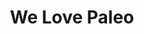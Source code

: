 ---
layout: credit-info
headerstatus: shunk-header
title: We Love Paleo
showreel_weight: 107
credits_weight: 109
thumbnail: /assets/img/credits-grid/we-love-paleo.jpg
image: /assets/img/credits-grid/opengraph/we-love-paleo.jpg
image_size: 3
category: credits
role: Composer
type: Documentary
year: 2015
imdb: http://www.imdb.com/title/tt4061760
soundcloud: https://w.soundcloud.com/player/?url=https%3A//api.soundcloud.com/tracks/221864026&amp;color=ff5500&amp;auto_play=false&amp;hide_related=false&amp;show_comments=true&amp;show_user=true&amp;show_reposts=false
genre: Lifestyle Documentary
director: Caroleen Moise
synopsis: Doctors, nutritionists, authors and entrepreneurs from 4 countries share why they choose to go against conventional health wisdom to promote Paleo.
---